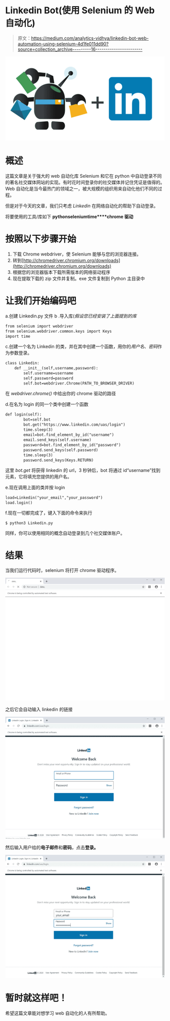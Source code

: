 # Linkedin Bot(使用 Selenium 的 Web 自动化)

> 原文：<https://medium.com/analytics-vidhya/linkedin-bot-web-automation-using-selenium-4d1fe011dd90?source=collection_archive---------16----------------------->

![](img/f95ea4d70faa2dd77cdde8de586d8793.png)

# **概述**

这篇文章是关于强大的 web 自动化库 Selenium 和它在 python 中自动登录不同的著名社交媒体网站的实现。有时花时间登录你的社交媒体并记住凭证是值得的。Web 自动化是当今最热门的领域之一，被大规模的组织用来自动化他们不同的过程。

但是对于今天的文章，我们只考虑 *Linkedin* 在网络自动化的帮助下自动登录。

将要使用的工具/库如下
**python****selenium****time****chrome 驱动**

# 按照以下步骤开始

1.  下载 Chrome webdriver，使 Selenium 能够与您的浏览器连接。
2.  转到[http://chromedriver.chromium.org/downloads](http://chromedriver.chromium.org/downloads)
3.  根据您的浏览器版本下载所需版本的网络驱动程序
4.  现在提取下载的 zip 文件并复制。exe 文件复制到 Python 主目录中

# 让我们开始编码吧

a.创建 Linkedin.py 文件
b .导入库(*假设您已经安装了上面提到的库*

```
from selenium import webdriver
from selenium.webdriver.common.keys import Keys
import time
```

c.创建一个名为 Linkedin 的类，并在其中创建一个函数，用你的*用户名*、*密码*作为参数登录。

```
class Linkedin:
    def __init__(self,username,password):
        self.username=username
        self.password=password
        self.bot=webdriver.Chrome(PATH_TO_BROWSER_DRIVER)
```

在 *webdriver.chrome()* 中给出你的 chrome 驱动的路径

d.在名为 login 的同一个类中创建一个函数

```
def login(self):
        bot=self.bot
        bot.get("https://www.linkedin.com/uas/login")
        time.sleep(3)
        email=bot.find_element_by_id("username")
        email.send_keys(self.username)
        password=bot.find_element_by_id("password")
        password.send_keys(self.password)
        time.sleep(3)
        password.send_keys(Keys.RETURN)
```

这里 *bot.get* 将获得 linkedin 的 url，3 秒钟后，bot 将通过 id“username”找到元素，它将填充您提供的用户名。

e.现在调用上面的类并按 login

```
load=Linkedin("your_email","your_password")
load.login()
```

f.现在一切都完成了，键入下面的命令来执行

```
$ python3 Linkedin.py
```

同样，你可以使用相同的概念自动登录到几个社交媒体账户。

# **结果**

当我们运行代码时，selenium 将打开 chrome 驱动程序。

![](img/8dc9fa8fa794f1916af74f6c182c1f97.png)

之后它会自动输入 linkedin 的链接

![](img/041779d8c10fa41237213f0477cc3506.png)

然后输入用户给的**电子邮件**和**密码**，点击**登录。**

![](img/7d30b9e12ad82ec5fd7c033c66802521.png)

# 暂时就这样吧！

希望这篇文章能对想学习 web 自动化的人有所帮助。